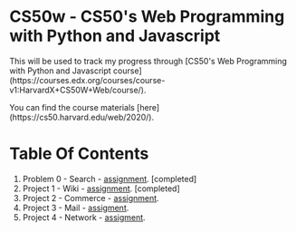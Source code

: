 # CS50w - CS50's Web Programming with Python and Javascript

<p>This will be used to track my progress through [CS50's Web Programming with Python and Javascript course](https://courses.edx.org/courses/course-v1:HarvardX+CS50W+Web/course/).</p>

<p>You can find the course materials [here](https://cs50.harvard.edu/web/2020/).</p>

# Table Of Contents

1. Problem 0 - Search - [assignment](https://cs50.harvard.edu/web/2020/projects/0/search/). [completed]
2. Project 1 - Wiki - [assignment](https://cs50.harvard.edu/web/2020/projects/1/wiki/). [completed]
3. Project 2 - Commerce - [assignment](https://cs50.harvard.edu/web/2020/projects/2/commerce/).
4. Project 3 - Mail - [assigment](https://cs50.harvard.edu/web/2020/projects/3/mail/).
5. Project 4 - Network - [assigment](https://cs50.harvard.edu/web/2020/projects/4/network/).
